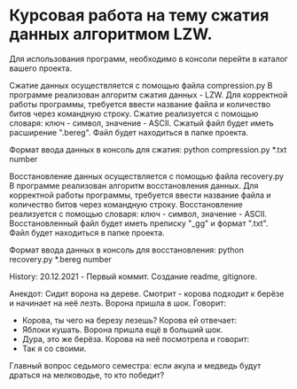 # Курсовая работа на тему сжатия данных алгоритмом LZW.

Для использования программ, необходимо в консоли перейти в каталог вашего проекта.

Сжатие данных осуществляется с помощью файла compression.py
В программе реализован алгоритм сжатия данных - LZW.
Для корректной работы программы, требуется ввести название файла и количество битов через командную строку.
Сжатие реализуется с помощью словаря: ключ - символ, значение - ASCII.
Сжатый файл будет иметь расширение ".bereg". Файл будет находиться в папке проекта.

Формат ввода данных в консоль для сжатия:
python compression.py *.txt number

Восстановление данных осуществляется с помощью файла recovery.py
В программе реализован алгоритм восстановления данных.
Для корректной работы программы, требуется ввести название файла и количество битов через командную строку.
Восстановление реализуется с помощью словаря: ключ - символ, значение - ASCII.
Восстановленный файл будет иметь преписку "_gg" и формат ".txt". Файл будет находиться в папке проекта.

Формат ввода данных в консоль для восстановления:
python recovery.py *.bereg number

History:
20.12.2021 - Первый коммит. Создание readme, gitignore.

Анекдот:
Сидит ворона на дереве. Смотрит - корова подходит к берёзе и начинает на неё лезть. Ворона пришла в шок. Говорит:
- Корова, ты чего на березу лезешь?
Корова ей отвечает:
- Яблоки кушать.
Ворона пришла ещё в больший шок.
- Дура, это же берёза.
Корова на неё посмотрела и говорит:
- Так я со своими.


Главный вопрос седьмого семестра: если акула и медведь будут драться на мелководье, то кто победит?
